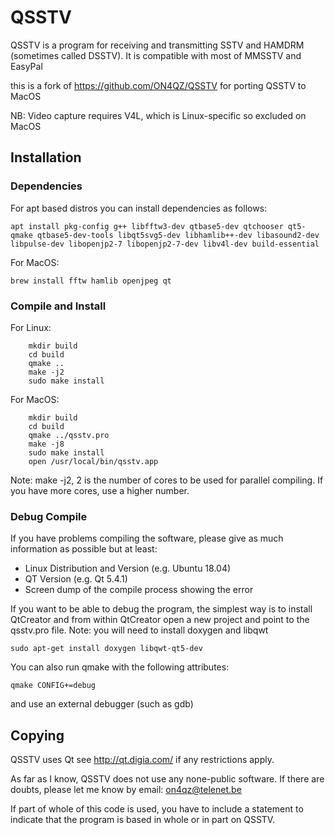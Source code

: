 # QSSTV
QSSTV is a program for receiving and transmitting SSTV and HAMDRM (sometimes called DSSTV). It is compatible with most of MMSSTV and EasyPal

this is a fork of https://github.com/ON4QZ/QSSTV for porting QSSTV to MacOS

NB: Video capture requires V4L, which is Linux-specific so excluded on MacOS

## Installation

### Dependencies 

For apt based distros you can install dependencies as follows:

```
apt install pkg-config g++ libfftw3-dev qtbase5-dev qtchooser qt5-qmake qtbase5-dev-tools libqt5svg5-dev libhamlib++-dev libasound2-dev libpulse-dev libopenjp2-7 libopenjp2-7-dev libv4l-dev build-essential
```

For MacOS:
```
brew install fftw hamlib openjpeg qt
```

### Compile and Install

For Linux:
```
	mkdir build
	cd build
	qmake ..
	make -j2
	sudo make install
```

For MacOS:
```
	mkdir build
	cd build
	qmake ../qsstv.pro
	make -j8
	sudo make install
    open /usr/local/bin/qsstv.app
```

Note: make -j2, 2 is the number of cores to be used for parallel compiling. If you have more cores, use a higher number.

### Debug Compile
If you have problems compiling the software, please give as much information as possible but at least:
* Linux Distribution and Version (e.g. Ubuntu 18.04)
* QT Version (e.g. Qt 5.4.1)
* Screen dump of the compile process showing the error

If you want to be able to debug the program, the simplest way is to install QtCreator and from within QtCreator open a new project and point to the qsstv.pro file. Note: you will need to install doxygen and libqwt

`sudo apt-get install doxygen libqwt-qt5-dev`

You can also run qmake with the following attributes:

`qmake CONFIG+=debug`

and use an external debugger (such as gdb)

## Copying
QSSTV uses Qt see http://qt.digia.com/ if any restrictions apply.

As far as I know, QSSTV does not use any none-public software.
If there are doubts, please let me know by email: on4qz@telenet.be

If part of whole of this code is used, you have to include a statement to indicate that the program is based in whole or in part on QSSTV.
